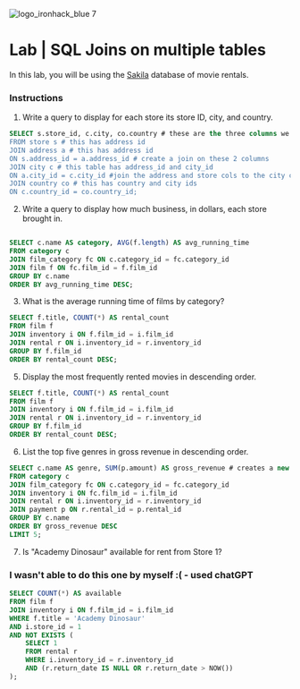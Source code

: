 ![logo_ironhack_blue 7](https://user-images.githubusercontent.com/23629340/40541063-a07a0a8a-601a-11e8-91b5-2f13e4e6b441.png)

# Lab | SQL Joins on multiple tables

In this lab, you will be using the [Sakila](https://dev.mysql.com/doc/sakila/en/) database of movie rentals.

### Instructions

1. Write a query to display for each store its store ID, city, and country.

```sql
SELECT s.store_id, c.city, co.country # these are the three columns we'll make
FROM store s # this has address id
JOIN address a # this has address id
ON s.address_id = a.address_id # create a join on these 2 columns 
JOIN city c # this table has address_id and city_id
ON a.city_id = c.city_id #join the address and store cols to the city col 
JOIN country co # this has country and city ids
ON c.country_id = co.country_id; 
```


2. Write a query to display how much business, in dollars, each store brought in.

```sql

SELECT c.name AS category, AVG(f.length) AS avg_running_time
FROM category c
JOIN film_category fc ON c.category_id = fc.category_id
JOIN film f ON fc.film_id = f.film_id
GROUP BY c.name
ORDER BY avg_running_time DESC;

```

3. What is the average running time of films by category?

```sql
SELECT f.title, COUNT(*) AS rental_count
FROM film f
JOIN inventory i ON f.film_id = i.film_id
JOIN rental r ON i.inventory_id = r.inventory_id
GROUP BY f.film_id
ORDER BY rental_count DESC;

```

5. Display the most frequently rented movies in descending order.

```sql
SELECT f.title, COUNT(*) AS rental_count
FROM film f
JOIN inventory i ON f.film_id = i.film_id
JOIN rental r ON i.inventory_id = r.inventory_id
GROUP BY f.film_id
ORDER BY rental_count DESC; 

```

6. List the top five genres in gross revenue in descending order.

```sql
SELECT c.name AS genre, SUM(p.amount) AS gross_revenue # creates a new column called genre
FROM category c
JOIN film_category fc ON c.category_id = fc.category_id
JOIN inventory i ON fc.film_id = i.film_id
JOIN rental r ON i.inventory_id = r.inventory_id
JOIN payment p ON r.rental_id = p.rental_id
GROUP BY c.name
ORDER BY gross_revenue DESC
LIMIT 5;


```

7. Is "Academy Dinosaur" available for rent from Store 1?

### I wasn't able to do this one by myself :(  - used chatGPT

```sql
SELECT COUNT(*) AS available
FROM film f
JOIN inventory i ON f.film_id = i.film_id
WHERE f.title = 'Academy Dinosaur'
AND i.store_id = 1
AND NOT EXISTS (
    SELECT 1
    FROM rental r
    WHERE i.inventory_id = r.inventory_id
    AND (r.return_date IS NULL OR r.return_date > NOW())
);

```
